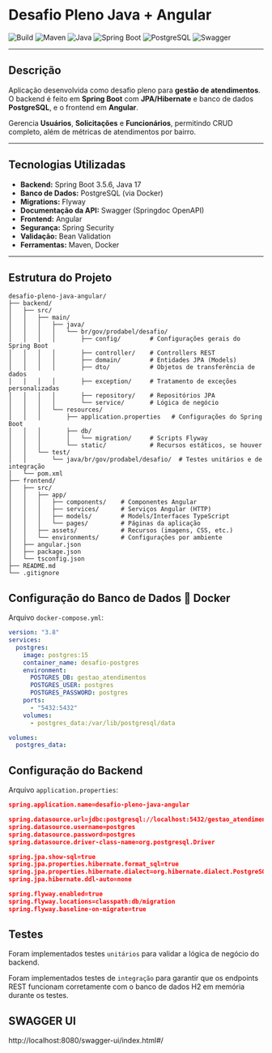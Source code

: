 # Desafio Pleno Java + Angular

![Build](https://img.shields.io/badge/build-passing-brightgreen)
![Maven](https://img.shields.io/badge/maven-3.9.0-blue)
![Java](https://img.shields.io/badge/java-17-orange)
![Spring Boot](https://img.shields.io/badge/spring%20boot-3.5.6-brightgreen)
![PostgreSQL](https://img.shields.io/badge/postgresql-15-blue)
![Swagger](https://img.shields.io/badge/swagger-documented-brightgreen)

---

## Descrição
Aplicação desenvolvida como desafio pleno para **gestão de atendimentos**.  
O backend é feito em **Spring Boot** com **JPA/Hibernate** e banco de dados **PostgreSQL**, e o frontend em **Angular**.

Gerencia **Usuários**, **Solicitações** e **Funcionários**, permitindo CRUD completo, além de métricas de atendimentos por bairro.

---

## Tecnologias Utilizadas

- **Backend:** Spring Boot 3.5.6, Java 17
- **Banco de Dados:** PostgreSQL (via Docker)
- **Migrations:** Flyway
- **Documentação da API:** Swagger (Springdoc OpenAPI)
- **Frontend:** Angular
- **Segurança:** Spring Security
- **Validação:** Bean Validation
- **Ferramentas:** Maven, Docker

---

## Estrutura do Projeto

```
desafio-pleno-java-angular/
├── backend/
│   ├── src/
│   │   ├── main/
│   │   │   ├── java/
│   │   │   │   └── br/gov/prodabel/desafio/
│   │   │   │       ├── config/        # Configurações gerais do Spring Boot
│   │   │   │       ├── controller/    # Controllers REST
│   │   │   │       ├── domain/        # Entidades JPA (Models)
│   │   │   │       ├── dto/           # Objetos de transferência de dados
│   │   │   │       ├── exception/     # Tratamento de exceções personalizadas
│   │   │   │       ├── repository/    # Repositórios JPA
│   │   │   │       └── service/       # Lógica de negócio
│   │   │   └── resources/
│   │   │       ├── application.properties   # Configurações do Spring Boot
│   │   │       ├── db/
│   │   │       │   └── migration/     # Scripts Flyway
│   │   │       └── static/            # Recursos estáticos, se houver
│   │   └── test/
│   │       └── java/br/gov/prodabel/desafio/  # Testes unitários e de integração
│   └── pom.xml
├── frontend/
│   ├── src/
│   │   ├── app/
│   │   │   ├── components/    # Componentes Angular
│   │   │   ├── services/      # Serviços Angular (HTTP)
│   │   │   ├── models/        # Models/Interfaces TypeScript
│   │   │   └── pages/         # Páginas da aplicação
│   │   ├── assets/            # Recursos (imagens, CSS, etc.)
│   │   └── environments/      # Configurações por ambiente
│   ├── angular.json
│   ├── package.json
│   └── tsconfig.json
├── README.md
└── .gitignore

```

## Configuração do Banco de Dados 🐳 Docker

Arquivo `docker-compose.yml`:

```yaml
version: "3.8"
services:
  postgres:
    image: postgres:15
    container_name: desafio-postgres
    environment:
      POSTGRES_DB: gestao_atendimentos
      POSTGRES_USER: postgres
      POSTGRES_PASSWORD: postgres
    ports:
      - "5432:5432"
    volumes:
      - postgres_data:/var/lib/postgresql/data

volumes:
  postgres_data:
```

## Configuração do Backend

Arquivo `application.properties`:

```json
spring.application.name=desafio-pleno-java-angular

spring.datasource.url=jdbc:postgresql://localhost:5432/gestao_atendimentos
spring.datasource.username=postgres
spring.datasource.password=postgres
spring.datasource.driver-class-name=org.postgresql.Driver

spring.jpa.show-sql=true
spring.jpa.properties.hibernate.format_sql=true
spring.jpa.properties.hibernate.dialect=org.hibernate.dialect.PostgreSQLDialect
spring.jpa.hibernate.ddl-auto=none

spring.flyway.enabled=true
spring.flyway.locations=classpath:db/migration
spring.flyway.baseline-on-migrate=true
```
## Testes

Foram implementados testes ``` unitários ``` para validar a lógica de negócio do backend.

Foram implementados testes de ``` integração ``` para garantir que os endpoints REST funcionam corretamente com o banco de dados H2 em memória durante os testes.
## SWAGGER UI

http://localhost:8080/swagger-ui/index.html#/